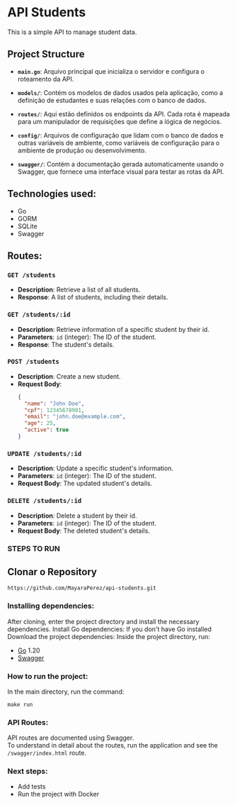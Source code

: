 
# API Students
This is a simple API to manage student data.

## Project Structure

- **`main.go`**: Arquivo principal que inicializa o servidor e configura o roteamento da API.
  
- **`models/`**: Contém os modelos de dados usados pela aplicação, como a definição de estudantes e suas relações com o banco de dados.
  
- **`routes/`**: Aqui estão definidos os endpoints da API. Cada rota é mapeada para um manipulador de requisições que define a lógica de negócios.
  
- **`config/`**: Arquivos de configuração que lidam com o banco de dados e outras variáveis de ambiente, como variáveis de configuração para o ambiente de produção ou desenvolvimento.
  
- **`swagger/`**: Contém a documentação gerada automaticamente usando o Swagger, que fornece uma interface visual para testar as rotas da API.


## Technologies used:
- Go
- GORM
- SQLite
- Swagger

## Routes:
### `GET /students`
- **Description**:  Retrieve a list of all students.
- **Response**:     A list of students, including their details.

### `GET /students/:id`
- **Description**: Retrieve information of a specific student by their id.
- **Parameters**:  `id` (integer): The ID of the student.
- **Response**:    The student's details.
  
### `POST /students`
- **Description**: Create a new student.
- **Request Body**:
  ```json
  {
    "name": "John Doe",
    "cpf": 12345678901,
    "email": "john.doe@example.com",
    "age": 25,
    "active": true
  }

### `UPDATE /students/:id`
- **Description**: Update a specific student's information.
- **Parameters**:  `id` (integer): The ID of the student.
- **Request Body**: The updated student's details.

### `DELETE /students/:id`
- **Description**: Delete a student by their id.
- **Parameters**:  `id` (integer): The ID of the student.
- **Request Body**: The deleted student's details.

### STEPS TO RUN
## Clonar o Repository

````
https://github.com/MayaraPerez/api-students.git
````

### Installing dependencies:
After cloning, enter the project directory and install the necessary dependencies.
Install Go dependencies: If you don't have Go installed
Download the project dependencies: Inside the project directory, run:

- [Go](https://go.dev/doc/install) 1.20
- [Swagger](https://github.com/swaggo/gin-swagger)

### How to run the project:
In the main directory, run the command:

```
make run
```

### API Routes:
API routes are documented using Swagger.<br>
To understand in detail about the routes, run the application and see the `/swagger/index.html` route.

### Next steps:
- Add tests
- Run the project with Docker

